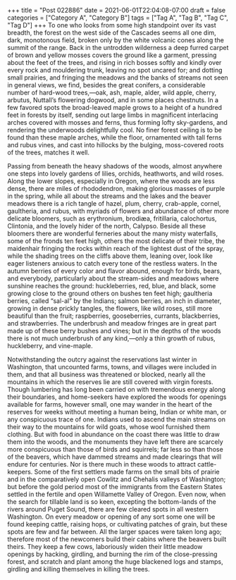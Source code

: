 +++
title = "Post 022886"
date = 2021-06-01T22:04:08-07:00
draft = false
categories = ["Category A", "Category B"]
tags = ["Tag A", "Tag B", "Tag C", "Tag D"]
+++
To one who looks from some high standpoint over its vast breadth, the forest on the west side of the Cascades seems all one dim, dark, monotonous field, broken only by the white volcanic cones along the summit of the range. Back in the untrodden wilderness a deep furred carpet of brown and yellow mosses covers the ground like a garment, pressing about the feet of the trees, and rising in rich bosses softly and kindly over every rock and mouldering trunk, leaving no spot uncared for; and dotting small prairies, and fringing the meadows and the banks of streams not seen in general views, we find, besides the great conifers, a considerable number of hard-wood trees,—oak, ash, maple, alder, wild apple, cherry, arbutus, Nuttall’s flowering dogwood, and in some places chestnuts. In a few favored spots the broad-leaved maple grows to a height of a hundred feet in forests by itself, sending out large limbs in magnificent interlacing arches covered with mosses and ferns, thus forming lofty sky-gardens, and rendering the underwoods delightfully cool. No finer forest ceiling is to be found than these maple arches, while the floor, ornamented with tall ferns and rubus vines, and cast into hillocks by the bulging, moss-covered roots of the trees, matches it well.

Passing from beneath the heavy shadows of the woods, almost anywhere one steps into lovely gardens of lilies, orchids, heathworts, and wild roses. Along the lower slopes, especially in Oregon, where the woods are less dense, there are miles of rhododendron, making glorious masses of purple in the spring, while all about the streams and the lakes and the beaver meadows there is a rich tangle of hazel, plum, cherry, crab-apple, cornel, gaultheria, and rubus, with myriads of flowers and abundance of other more delicate bloomers, such as erythronium, brodiæa, fritillaria, calochortus, Clintonia, and the lovely hider of the north, Calypso. Beside all these bloomers there are wonderful ferneries about the many misty waterfalls, some of the fronds ten feet high, others the most delicate of their tribe, the maidenhair fringing the rocks within reach of the lightest dust of the spray, while the shading trees on the cliffs above them, leaning over, look like eager listeners anxious to catch every tone of the restless waters. In the autumn berries of every color and flavor abound, enough for birds, bears, and everybody, particularly about the stream-sides and meadows where sunshine reaches the ground: huckleberries, red, blue, and black, some growing close to the ground others on bushes ten feet high; gaultheria berries, called “sal-al” by the Indians; salmon berries, an inch in diameter, growing in dense prickly tangles, the flowers, like wild roses, still more beautiful than the fruit; raspberries, gooseberries, currants, blackberries, and strawberries. The underbrush and meadow fringes are in great part made up of these berry bushes and vines; but in the depths of the woods there is not much underbrush of any kind,—only a thin growth of rubus, huckleberry, and vine-maple.

Notwithstanding the outcry against the reservations last winter in Washington, that uncounted farms, towns, and villages were included in them, and that all business was threatened or blocked, nearly all the mountains in which the reserves lie are still covered with virgin forests. Though lumbering has long been carried on with tremendous energy along their boundaries, and home-seekers have explored the woods for openings available for farms, however small, one may wander in the heart of the reserves for weeks without meeting a human being, Indian or white man, or any conspicuous trace of one. Indians used to ascend the main streams on their way to the mountains for wild goats, whose wool furnished them clothing. But with food in abundance on the coast there was little to draw them into the woods, and the monuments they have left there are scarcely more conspicuous than those of birds and squirrels; far less so than those of the beavers, which have dammed streams and made clearings that will endure for centuries. Nor is there much in these woods to attract cattle-keepers. Some of the first settlers made farms on the small bits of prairie and in the comparatively open Cowlitz and Chehalis valleys of Washington; but before the gold period most of the immigrants from the Eastern States settled in the fertile and open Willamette Valley of Oregon. Even now, when the search for tillable land is so keen, excepting the bottom-lands of the rivers around Puget Sound, there are few cleared spots in all western Washington. On every meadow or opening of any sort some one will be found keeping cattle, raising hops, or cultivating patches of grain, but these spots are few and far between. All the larger spaces were taken long ago; therefore most of the newcomers build their cabins where the beavers built theirs. They keep a few cows, laboriously widen their little meadow openings by hacking, girdling, and burning the rim of the close-pressing forest, and scratch and plant among the huge blackened logs and stamps, girdling and killing themselves in killing the trees.
